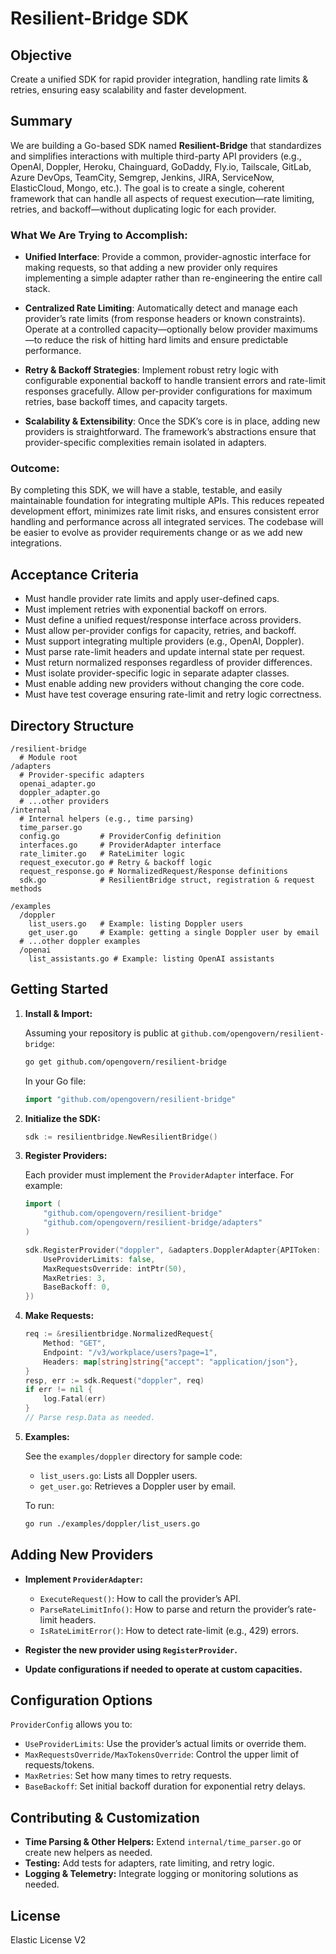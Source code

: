 # Resilient-Bridge SDK

## Objective

Create a unified SDK for rapid provider integration, handling rate limits & retries, ensuring easy scalability and faster development.

## Summary

We are building a Go-based SDK named **Resilient-Bridge** that standardizes and simplifies interactions with multiple third-party API providers (e.g., OpenAI, Doppler, Heroku, Chainguard, GoDaddy, Fly.io, Tailscale, GitLab, Azure DevOps, TeamCity, Semgrep, Jenkins, JIRA, ServiceNow, ElasticCloud, Mongo, etc.). The goal is to create a single, coherent framework that can handle all aspects of request execution—rate limiting, retries, and backoff—without duplicating logic for each provider.

### What We Are Trying to Accomplish:

- **Unified Interface**: Provide a common, provider-agnostic interface for making requests, so that adding a new provider only requires implementing a simple adapter rather than re-engineering the entire call stack.
  
- **Centralized Rate Limiting**: Automatically detect and manage each provider’s rate limits (from response headers or known constraints). Operate at a controlled capacity—optionally below provider maximums—to reduce the risk of hitting hard limits and ensure predictable performance.

- **Retry & Backoff Strategies**: Implement robust retry logic with configurable exponential backoff to handle transient errors and rate-limit responses gracefully. Allow per-provider configurations for maximum retries, base backoff times, and capacity targets.
  
- **Scalability & Extensibility**: Once the SDK’s core is in place, adding new providers is straightforward. The framework’s abstractions ensure that provider-specific complexities remain isolated in adapters.

### Outcome:

By completing this SDK, we will have a stable, testable, and easily maintainable foundation for integrating multiple APIs. This reduces repeated development effort, minimizes rate limit risks, and ensures consistent error handling and performance across all integrated services. The codebase will be easier to evolve as provider requirements change or as we add new integrations.

## Acceptance Criteria

- Must handle provider rate limits and apply user-defined caps.
- Must implement retries with exponential backoff on errors.
- Must define a unified request/response interface across providers.
- Must allow per-provider configs for capacity, retries, and backoff.
- Must support integrating multiple providers (e.g., OpenAI, Doppler).
- Must parse rate-limit headers and update internal state per request.
- Must return normalized responses regardless of provider differences.
- Must isolate provider-specific logic in separate adapter classes.
- Must enable adding new providers without changing the core code.
- Must have test coverage ensuring rate-limit and retry logic correctness.

## Directory Structure

```
/resilient-bridge
  # Module root
/adapters
  # Provider-specific adapters
  openai_adapter.go
  doppler_adapter.go
  # ...other providers
/internal
  # Internal helpers (e.g., time parsing)
  time_parser.go
  config.go         # ProviderConfig definition
  interfaces.go     # ProviderAdapter interface
  rate_limiter.go   # RateLimiter logic
  request_executor.go # Retry & backoff logic
  request_response.go # NormalizedRequest/Response definitions
  sdk.go            # ResilientBridge struct, registration & request methods

/examples
  /doppler
    list_users.go   # Example: listing Doppler users
    get_user.go     # Example: getting a single Doppler user by email
  # ...other doppler examples
  /openai
    list_assistants.go # Example: listing OpenAI assistants
```

## Getting Started

1. **Install & Import:**

   Assuming your repository is public at `github.com/opengovern/resilient-bridge`:

   ```bash
   go get github.com/opengovern/resilient-bridge
   ```

   In your Go file:

   ```go
   import "github.com/opengovern/resilient-bridge"
   ```

2. **Initialize the SDK:**

   ```go
   sdk := resilientbridge.NewResilientBridge()
   ```

3. **Register Providers:**

   Each provider must implement the `ProviderAdapter` interface. For example:

   ```go
   import (
       "github.com/opengovern/resilient-bridge"
       "github.com/opengovern/resilient-bridge/adapters"
   )

   sdk.RegisterProvider("doppler", &adapters.DopplerAdapter{APIToken: "YOUR_TOKEN"}, &resilientbridge.ProviderConfig{
       UseProviderLimits: false,
       MaxRequestsOverride: intPtr(50),
       MaxRetries: 3,
       BaseBackoff: 0,
   })
   ```

4. **Make Requests:**

   ```go
   req := &resilientbridge.NormalizedRequest{
       Method: "GET",
       Endpoint: "/v3/workplace/users?page=1",
       Headers: map[string]string{"accept": "application/json"},
   }
   resp, err := sdk.Request("doppler", req)
   if err != nil {
       log.Fatal(err)
   }
   // Parse resp.Data as needed.
   ```

5. **Examples:**

   See the `examples/doppler` directory for sample code:

   - `list_users.go`: Lists all Doppler users.
   - `get_user.go`: Retrieves a Doppler user by email.

   To run:

   ```bash
   go run ./examples/doppler/list_users.go
   ```

## Adding New Providers

- **Implement `ProviderAdapter`:**
  - `ExecuteRequest()`: How to call the provider’s API.
  - `ParseRateLimitInfo()`: How to parse and return the provider’s rate-limit headers.
  - `IsRateLimitError()`: How to detect rate-limit (e.g., 429) errors.

- **Register the new provider using `RegisterProvider`.**

- **Update configurations if needed to operate at custom capacities.**

## Configuration Options

`ProviderConfig` allows you to:

- `UseProviderLimits`: Use the provider’s actual limits or override them.
- `MaxRequestsOverride/MaxTokensOverride`: Control the upper limit of requests/tokens.
- `MaxRetries`: Set how many times to retry requests.
- `BaseBackoff`: Set initial backoff duration for exponential retry delays.

## Contributing & Customization

- **Time Parsing & Other Helpers:** Extend `internal/time_parser.go` or create new helpers as needed.
- **Testing:** Add tests for adapters, rate limiting, and retry logic.
- **Logging & Telemetry:** Integrate logging or monitoring solutions as needed.

## License

Elastic License V2